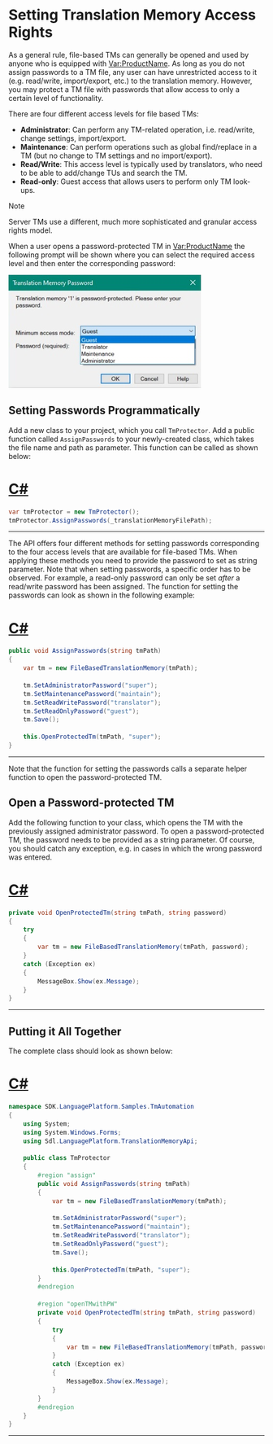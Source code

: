 Setting Translation Memory Access Rights
==

As a general rule, file-based TMs can generally be opened and used by anyone who is equipped with <Var:ProductName>. As long as you do not assign passwords to a TM file, any user can have unrestricted access to it (e.g. read/write, import/export, etc.) to the translation memory. However, you may protect a TM file with passwords that allow access to only a certain level of functionality.

There are four different access levels for file based TMs:

* **Administrator**: Can perform any TM-related operation, i.e. read/write, change settings, import/export.
* **Maintenance**: Can perform operations such as global find/replace in a TM (but no change to TM settings and no import/export).
* **Read/Write**: This access level is typically used by translators, who need to be able to add/change TUs and search the TM.
* **Read-only**: Guest access that allows users to perform only TM look-ups.

>[!NOTE]
>
>Server TMs use a different, much more sophisticated and granular access rights model.


When a user opens a password-protected TM in <Var:ProductName> the following prompt will be shown where you can select the required access level and then enter the corresponding password:

![PwdPrompt](images/PwdPrompt.jpg)

Setting Passwords Programmatically
--

Add a new class to your project, which you call ```TmProtector```. Add a public function called ```AssignPasswords``` to your newly-created class, which takes the file name and path as parameter. This function can be called as shown below:

# [C#](#tab/tabid-1)
```cs
var tmProtector = new TmProtector();
tmProtector.AssignPasswords(_translationMemoryFilePath);
```
***


The API offers four different methods for setting passwords corresponding to the four access levels that are available for file-based TMs. When applying these methods you need to provide the password to set as string parameter. Note that when setting passwords, a specific order has to be observed. For example, a read-only password can only be set *after* a read/write password has been assigned. The function for setting the passwords can look as shown in the following example:

# [C#](#tab/tabid-2)
```cs
public void AssignPasswords(string tmPath)
{
    var tm = new FileBasedTranslationMemory(tmPath);

    tm.SetAdministratorPassword("super");
    tm.SetMaintenancePassword("maintain");
    tm.SetReadWritePassword("translator");
    tm.SetReadOnlyPassword("guest");
    tm.Save();

    this.OpenProtectedTm(tmPath, "super");
}
```
***

Note that the function for setting the passwords calls a separate helper function to open the password-protected TM.

Open a Password-protected TM
--

Add the following function to your class, which opens the TM with the previously assigned administrator password. To open a password-protected TM, the password needs to be provided as a string parameter. Of course, you should catch any exception, e.g. in cases in which the wrong password was entered.

# [C#](#tab/tabid-3)
```cs
private void OpenProtectedTm(string tmPath, string password)
{
    try
    {
        var tm = new FileBasedTranslationMemory(tmPath, password);
    }
    catch (Exception ex)
    {
        MessageBox.Show(ex.Message);
    }
}
```
***

Putting it All Together
--

The complete class should look as shown below:

# [C#](#tab/tabid-4)
```cs
namespace SDK.LanguagePlatform.Samples.TmAutomation
{
    using System;
    using System.Windows.Forms;
    using Sdl.LanguagePlatform.TranslationMemoryApi;

    public class TmProtector
    {
        #region "assign"
        public void AssignPasswords(string tmPath)
        {
            var tm = new FileBasedTranslationMemory(tmPath);

            tm.SetAdministratorPassword("super");
            tm.SetMaintenancePassword("maintain");
            tm.SetReadWritePassword("translator");
            tm.SetReadOnlyPassword("guest");
            tm.Save();

            this.OpenProtectedTm(tmPath, "super");
        }
        #endregion

        #region "openTMwithPW"
        private void OpenProtectedTm(string tmPath, string password)
        {
            try
            {
                var tm = new FileBasedTranslationMemory(tmPath, password);
            }
            catch (Exception ex)
            {
                MessageBox.Show(ex.Message);
            }
        }
        #endregion
    }
}
```
***